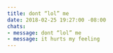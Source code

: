 ```yaml
---
title: dont “lol” me
date: 2018-02-25 19:27:00 -08:00
chats:
- message: dont “lol” me
- message: it hurts my feeling
---
```


